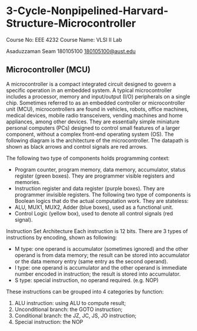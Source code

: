 # 3-Cycle-Nonpipelined-Harvard-Structure-Microcontroller

Course No:  EEE 4232
Course Name:  VLSI II Lab

Asaduzzaman Seam  180105100  180105100@aust.edu

## Microcontroller (MCU)
A microcontroller is a  compact integrated circuit designed to govern a specific operation in  an embedded  system.  A  typical  microcontroller  includes  a  processor,  memory  and input/output (I/O) peripherals on a single chip.
Sometimes  referred  to  as  an  embedded  controller  or  microcontroller  unit  (MCU), microcontrollers are found in vehicles, robots, office machines, medical devices, mobile radio transceivers, vending machines and home appliances,  among other devices. They are  essentially  simple  miniature  personal  computers  (PCs)  designed  to  control  small features of a larger component, without a complex front-end operating system (OS).
The following diagram is the architecture of the microcontroller. The datapath is shown as black arrows and control signals are red arrows.

The following two type of components holds programming context:
- Program  counter,  program  memory,  data  memory,  accumulator,  status  register (green boxes). They are programmer visible registers and memories.
- Instruction register and data register (purple boxes). They are programmer invisible registers.
The following two type of  components is Boolean logics that do the actual computation work. They are stateless:
- ALU, MUX1, MUX2, Adder (blue boxes), used as a functional unit.
- Control Logic (yellow box), used to denote all control signals (red signal).

Instruction Set Architecture
Each  instruction  is  12  bits.  There  are  3  types  of  instructions  by  encoding,  shown  as following:
- M type: one operand is accumulator (sometimes ignored) and the other operand is from data memory; the result can be stored into accumulator or  the data memory entry (same entry as the second operand).
- I type:  one operand is accumulator and the other operand is immediate number encoded in instruction; the result is stored into accumulator.
- S type: special instruction, no operand required. (e.g. NOP)

These instructions can be grouped into 4 categories by function:
1. ALU instruction: using ALU to compute result;
2. Unconditional branch: the GOTO instruction;
3. Conditional branch: the JZ, JC, JS, JO instruction;
4. Special instruction: the NOP
